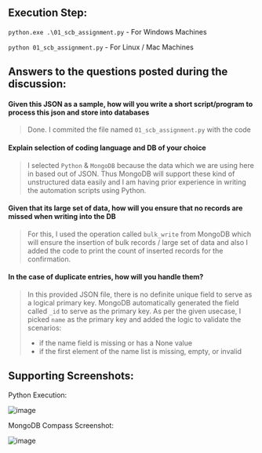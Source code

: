 ## Execution Step:

`python.exe .\01_scb_assignment.py` - For Windows Machines

`python 01_scb_assignment.py` - For Linux / Mac Machines

## Answers to the questions posted during the discussion:

#### Given this JSON as a sample, how will you write a short script/program to process this json and store into databases
> Done. I commited the file named `01_scb_assignment.py` with the code

#### Explain selection of coding language and DB of your choice
> I selected `Python` & `MongoDB` because the data which we are using here in based out of JSON. Thus MongoDB will support these kind of unstructured data easily and I am having prior experience in writing the automation scripts using Python.

#### Given that its large set of data, how will you ensure that no records are missed when writing into the DB
> For this, I used the operation called `bulk_write` from MongoDB which will ensure the insertion of bulk records / large set of data and also I added the code to print the count of inserted records for the confirmation.

#### In the case of duplicate entries, how will you handle them?
> In this provided JSON file, there is no definite unique field to serve as a logical primary key. MongoDB automatically generated the field called `_id` to serve as the primary key. As per the given usecase, I picked `name` as the primary key and added the logic to validate the scenarios:
>  - if the name field is missing or has a None value
>  - if the first element of the name list is missing, empty, or invalid

## Supporting Screenshots:

Python Execution:

![image](https://github.com/user-attachments/assets/1802722f-228b-4dda-b5a3-ee855993b76d)

MongoDB Compass Screenshot:

![image](https://github.com/user-attachments/assets/214969e2-ef9b-4b15-8df9-1bde42d677b1)
